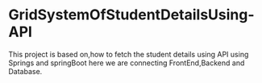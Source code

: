 # GridSystemOfStudentDetailsUsing-API 
This project is based on,how to fetch the student details using API
using Springs and springBoot here we are connecting FrontEnd,Backend and Database.
